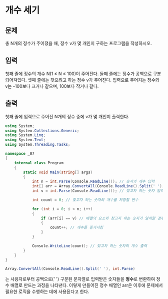 # 개수 세기
## 문제
총 N개의 정수가 주어졌을 때, 정수 v가 몇 개인지 구하는 프로그램을 작성하시오.

## 입력
첫째 줄에 정수의 개수 N(1 ≤ N ≤ 100)이 주어진다. 둘째 줄에는 정수가 공백으로 구분되어져있다. 셋째 줄에는 찾으려고 하는 정수 v가 주어진다. 입력으로 주어지는 정수와 v는 -100보다 크거나 같으며, 100보다 작거나 같다.

## 출력
첫째 줄에 입력으로 주어진 N개의 정수 중에 v가 몇 개인지 출력한다.

```c#
using System;
using System.Collections.Generic;
using System.Linq;
using System.Text;
using System.Threading.Tasks;

namespace _07
{
    internal class Program
    {
        static void Main(string[] args)
        {
            int n = int.Parse(Console.ReadLine()); // 숫자의 개수 입력
            int[] arr = Array.ConvertAll(Console.ReadLine().Split(' '), int.Parse); // 숫자 배열 입력
            int v = int.Parse(Console.ReadLine()); // 찾고자 하는 숫자 입력

            int count = 0; // 찾고자 하는 숫자의 개수를 저장할 변수

            for (int i = 0; i < n; i++)
            {
                if (arr[i] == v) // 배열의 요소와 찾고자 하는 숫자가 일치할 경우
                {
                    count++; // 개수를 증가시킴
                }
            }

            Console.WriteLine(count); // 찾고자 하는 숫자의 개수 출력
        }
    }
}


```

```c#
Array.ConvertAll(Console.ReadLine().Split(' '), int.Parse)
```
는 사용자로부터 공백으로(' ') 구분된 문자열로 입력받은 숫자들을 **정수**로 변환하여 정수 배열로 만드는 과정을 나타낸다. 이렇게 만들어진 정수 배열인 arr은 이후에 문제에서 필요한 로직을 수행하는 데에 사용된다고 한다.